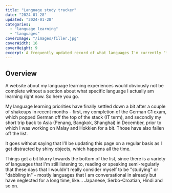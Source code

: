 ```yaml
---
title: "Language study tracker"
date: "2024-01-28"
updated: "2024-01-28"
categories: 
  - "language learning"
  - "languages"
coverImage: "/images/filler.jpg"
coverWidth: 16
coverHeight: 9
excerpt: A frequently updated record of what languages I'm currently "focusing" on, dabbling in, struggling to maintain, etc.
---
```

<script>
  import Masonry from '$lib/components/Masonry.svelte';
  import CardMasonryItem from '$lib/components/CardMasonryItem.svelte';

  let gridItems1 = [
  { header: 'Levantine Arabic', body: `I started getting back into Arabic last summer, after the **Polyglot Conference in Poland** where I got to practice a ton of Arabic both with other learners and with native speakers. I realized that Arabic was the Middle Eastern language that I was the most fluent in, and decided it would make sense to focus on it even more instead of spreading myself too thin.
  
  test`},
  { header: 'Modern Standard Arabic', body: `I seem to have more or less reached the end of the line in terms of Levantine Arabic textbooks, so the other thing I'm doing is working on my fusha as well, both as another way to expand my vocabulary and just because it'd be nice to actually solidify my knowledge of the language again.`, links: ['www.google.com', 'www.github.com'] },

  { header: 'Czech', body: 
  `Have you heard? This year's Polyglot Gathering is going to be in Prague! As a bit of a Slavic language connoisseur myself, of course I have to work on my Czech a bit. 
  
  I've been studying a lot of it through Russian, since it helps highlight the differences between the languages. I just recently finished the Russian version of :a[Chcete mluvit česky? (Do you want to speak Czech?)]{href=https://ucebnice.heureka.cz/chcete-mluvit-cesky-ruska-verze-cechova-elga-remediosova-helena/#prehled/ target=_blank} as well as :a[Contemporary Czech]{href=https://www.amazon.com/Contemporary-Czech-Michael-Heim/dp/0893570982 target="_blank"}, which while written in English also includes side notes for learners who already know Russian.
  
  I've now moved on to :a[Chcete ještě lépe mluvit česky? (Do you want to speak Czech even better?)]{href=https://ucebnice.heureka.cz/chcete-jeste-lepe-mluvit-cesky-chotite-esce-lucse-remediosova-h-cechova-e-putz-h/#prehled/ target=_blank}, although I'm starting to think I might want to pace myself a bit so that I don't get tired of it prematurely - maybe getting more input from other sources and taking it easy on the textbooks until we get closer to the conference.`},
  { header: 'Amharic', body: `This is one I've been chipping away at on and off for a while now. I finally got a solid grasp on the Ge'ez/Amharic script and the overall contours of the grammatical system last year, so the main challenge is building vocabulary.`, links: ['www.google.com', 'www.github.com'] },
  { header: 'Hebrew', body: `The Middle Eastern language that I enjoyed speaking the second most last year was Hebrew, so I'd been meaning to brush up on this one for a while too. I promise I was already working on both my Arabic and Hebrew before the recent events in the region.`, links: ['www.google.com', 'www.github.com'] },
  { header: 'Maltese', body: `The other big Polyglot event of 2024 will be the Polyglot Conference in Malta this fall. Maltese is, at it's core, an Arabic dialect with heavy Sicilian/Italian influence, so it should be to difficult to get a hang of the basics, especially since I'm already studying a lot of Arabic these days. (In fact, I already read through a Maltese textbook last for no particular reason.)`, links: ['www.google.com', 'www.github.com'] },
  { header: 'Thai', body: `Okay, this one is kind of random. On my latest trip back to Asia, I dropped by Penang, Malaysia for the Language Event being held there. But instead of brushing up on my Malay, I accidentally got sidetracked by a random urge to finally learn the Thai script.`, links: ['www.google.com', 'www.github.com'] },
  { header: 'Italian', body: 'testing', links: ['www.google.com', 'www.github.com'] },
  { header: 'French', body: `After getting my C1 certificate in German, it's time for me to get back to the other European languages I'd been neglecting in recent years.`, links: ['www.google.com', 'www.github.com'] },
  { header: 'Korean', body: `This was my main project during the height of the pandemic, and the last language I got from zero to B2-ish in. I'm not doing much study or reading in Korean these days, but I attend a Korean conversation group here in LA on a semi-regular basis, so I'm keeping it up.`, links: ['www.google.com', 'www.github.com'] },
  { header: 'German', body: `I hit a significant milestone in German with my C1 test last year, but I'm certainly not about to drop the language entirely right now. For now, I'm just keeping it up by reading a few books.`, links: ['www.google.com', 'www.github.com'] },
  { header: 'Armenian', body: 'testing', links: ['www.google.com', 'www.github.com'] },
  { header: 'Kazakh', body: 'testing', links: ['www.google.com', 'www.github.com'] },
  { header: 'Uyghur', body: 'testing', links: ['www.google.com', 'www.github.com'] }
  ]
</script>

## Overview

A website about my language learning experiences would obviously not be complete without a section about what specific language I actually am learning right now. So here you go.

My language learning priorities have finally settled down a bit after a couple of shakeups in recent months - first, my completion of the German C1 exam, which popped German off the top of the stack (IT term), and secondly my short trip back to Asia (Penang, Bangkok, Shanghai) in December, prior to which I was working on Malay and Hokkien for a bit. Those have also fallen off the list.

It goes without saying that I'll be updating this page on a regular basis as I get distracted by shiny objects, which happens all the time.

Things get a bit blurry towards the bottom of the list, since there is a variety of languages that I'm still listening to, reading or speaking semi-regularly that these days that I wouldn't really consider myself to be "studying" or "dabbling in" - mostly languages that I am conversational in already but have neglected for a long time, like... Japanese, Serbo-Croatian, Hindi and so on.

<Masonry items={gridItems1} columns={3} component={CardMasonryItem} />
